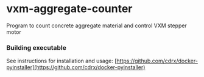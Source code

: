 # vxm-aggregate-counter
Program to count concrete aggregate material and control VXM stepper motor

### Building executable
See instructions for installation and usage: [https://github.com/cdrx/docker-pyinstaller](https://github.com/cdrx/docker-pyinstaller)
